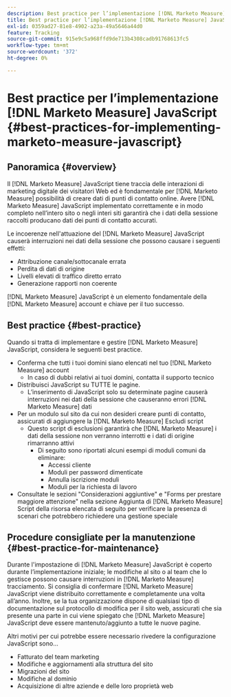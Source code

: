 ```yaml
---
description: Best practice per l’implementazione [!DNL Marketo Measure] JavaScript - [!DNL Marketo Measure]
title: Best practice per l’implementazione [!DNL Marketo Measure] JavaScript
exl-id: 0359ad27-81e8-4902-a23a-49a5646a44d0
feature: Tracking
source-git-commit: 915e9c5a968ffd9de713b4308cadb91768613fc5
workflow-type: tm+mt
source-wordcount: '372'
ht-degree: 0%

---
```


# Best practice per l’implementazione [!DNL Marketo Measure] JavaScript {#best-practices-for-implementing-marketo-measure-javascript}

## Panoramica {#overview}

Il [!DNL Marketo Measure] JavaScript tiene traccia delle interazioni di marketing digitale dei visitatori Web ed è fondamentale per [!DNL Marketo Measure] possibilità di creare dati di punti di contatto online. Avere [!DNL Marketo Measure] JavaScript implementato correttamente e in modo completo nell’intero sito o negli interi siti garantirà che i dati della sessione raccolti producano dati dei punti di contatto accurati.

Le incoerenze nell&#39;attuazione del [!DNL Marketo Measure] JavaScript causerà interruzioni nei dati della sessione che possono causare i seguenti effetti:

* Attribuzione canale/sottocanale errata
* Perdita di dati di origine
* Livelli elevati di traffico diretto errato
* Generazione rapporti non coerente

[!DNL Marketo Measure] JavaScript è un elemento fondamentale della [!DNL Marketo Measure] account e chiave per il tuo successo.

## Best practice {#best-practice}

Quando si tratta di implementare e gestire [!DNL Marketo Measure] JavaScript, considera le seguenti best practice.

* Conferma che tutti i tuoi domini siano elencati nel tuo [!DNL Marketo Measure] account
   * In caso di dubbi relativi ai tuoi domini, contatta il supporto tecnico
* Distribuisci JavaScript su TUTTE le pagine.
   * L’inserimento di JavaScript solo su determinate pagine causerà interruzioni nei dati della sessione che causeranno errori [!DNL Marketo Measure] dati
* Per un modulo sul sito da cui non desideri creare punti di contatto, assicurati di aggiungere la [!DNL Marketo Measure] Escludi script
   * Questo script di esclusioni garantirà che [!DNL Marketo Measure] i dati della sessione non verranno interrotti e i dati di origine rimarranno attivi
      * Di seguito sono riportati alcuni esempi di moduli comuni da eliminare:
         * Accessi cliente
         * Moduli per password dimenticate
         * Annulla iscrizione moduli
         * Moduli per la richiesta di lavoro
* Consultate le sezioni &quot;Considerazioni aggiuntive&quot; e &quot;Forms per prestare maggiore attenzione&quot; nella sezione Aggiunta di [!DNL Marketo Measure] Script della risorsa elencata di seguito per verificare la presenza di scenari che potrebbero richiedere una gestione speciale

## Procedure consigliate per la manutenzione {#best-practice-for-maintenance}

Durante l&#39;impostazione di [!DNL Marketo Measure] JavaScript è coperto durante l’implementazione iniziale; le modifiche al sito o al team che lo gestisce possono causare interruzioni in [!DNL Marketo Measure] tracciamento. Si consiglia di confermare [!DNL Marketo Measure] JavaScript viene distribuito correttamente e completamente una volta all’anno. Inoltre, se la tua organizzazione dispone di qualsiasi tipo di documentazione sul protocollo di modifica per il sito web, assicurati che sia presente una parte in cui viene spiegato che [!DNL Marketo Measure] JavaScript deve essere mantenuto/aggiunto a tutte le nuove pagine.

Altri motivi per cui potrebbe essere necessario rivedere la configurazione JavaScript sono...

* Fatturato del team marketing
* Modifiche e aggiornamenti alla struttura del sito
* Migrazioni del sito
* Modifiche al dominio
* Acquisizione di altre aziende e delle loro proprietà web
